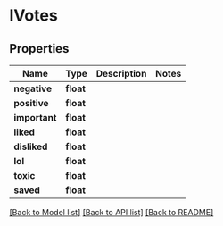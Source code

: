 # IVotes

## Properties
Name | Type | Description | Notes
------------ | ------------- | ------------- | -------------
**negative** | **float** |  | 
**positive** | **float** |  | 
**important** | **float** |  | 
**liked** | **float** |  | 
**disliked** | **float** |  | 
**lol** | **float** |  | 
**toxic** | **float** |  | 
**saved** | **float** |  | 

[[Back to Model list]](../README.md#documentation-for-models) [[Back to API list]](../README.md#documentation-for-api-endpoints) [[Back to README]](../README.md)


